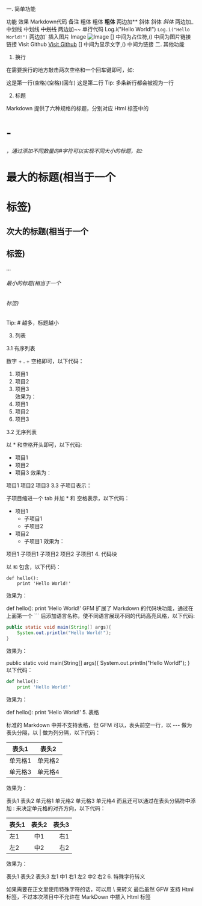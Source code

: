 一. 简单功能

功能	效果	Markdown代码	备注
粗体	粗体	**粗体**	两边加**
斜体	斜体	_斜体_	两边加_
中划线	中划线	~~中划线~~	两边加~~
单行代码	Log.i("Hello World!")	`Log.i("Hello World!")`	两边加`
插入图片	Image	![Image](http://www.trinea.cn/rss.png)	[] 中间为占位符,() 中间为图片链接
链接	Visit Github	[Visit Github](http://www.github.com)	[] 中间为显示文字,() 中间为链接
二. 其他功能

1. 换行

在需要换行的地方敲击两次空格和一个回车键即可，如:

这是第一行(空格)(空格)(回车)
这是第二行
Tip: 多条新行都会被视为一行

2. 标题

Markdown 提供了六种规格的标题，分别对应 Html 标签中的<h1>-<h6>，通过添加不同数量的#字符可以实现不同大小的标题，如:

# 最大的标题(相当于一个<h1>标签)
## 次大的标题(相当于一个<h2>标签)
...
###### 最小的标题(相当于一个<h6>标签)
Tip: # 越多，标题越小

3. 列表

3.1 有序列表

数字 + . + 空格即可，以下代码：

1. 项目1  
2. 项目2  
3. 项目3  
效果为：
1. 项目1
2. 项目2
3. 项目3

3.2 无序列表

以 * 和空格开头即可，以下代码:

* 项目1
* 项目2
* 项目3
效果为：

项目1
项目2
项目3
3.3 子项目表示：

子项目缩进一个 tab 并加 * 和 空格表示，以下代码：

* 项目1
    * 子项目1
    * 子项目2
* 项目2
    * 子项目1
效果为：

项目1
子项目1
子项目2
项目2
子项目1
4. 代码块

以 ``` 和 ``` 包含，以下代码：


```
def hello():
    print 'Hello World!'
```
效果为：

def hello():
    print 'Hello World!'
GFM 扩展了 Markdown 的代码块功能，通过在上面第一个 ``` 后添加语言名称，使不同语言展现不同的代码高亮风格，以下代码:


```java
public static void main(String[] args){
    System.out.println("Hello World!");
}
```
效果为：

public static void main(String[] args){
    System.out.println("Hello World!");
}
以下代码：


```python
def hello():
    print 'Hello World!'
```
效果为：

def hello():
    print 'Hello World!'
5. 表格

标准的 Markdown 中并不支持表格，但 GFM 可以，表头前空一行，以 --- 做为表头分隔，以 | 做为列分隔，以下代码：

表头1|表头2
---|---
单元格1|单元格2
单元格3|单元格4
效果为：

表头1	表头2
单元格1	单元格2
单元格3	单元格4
而且还可以通过在表头分隔符中添加 : 来决定单元格的对齐方向，以下代码：

表头1|表头2|表头3
:--|:--:|--:
左1|中1|右1
左2|中2|右2
效果为：

表头1	表头2	表头3
左1	中1	右1
左2	中2	右2
6. 特殊字符转义

如果需要在正文里使用特殊字符的话，可以用 \ 来转义
最后虽然 GFW 支持 Html 标签，不过本次项目中不允许在 MarkDown 中插入 Html 标签
